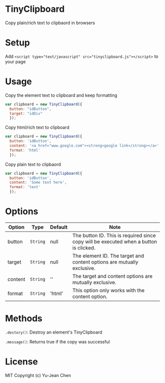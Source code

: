 # TinyClipboard
Copy plain/rich text to clipbaord in browsers

# Setup
Add `<script type="text/javascript" src="tinyclipboard.js"></script>` to your page 

# Usage
Copy the element text to clipboard and keep formatting
```js
var clipboard = new TinyClipboard({
  button: "idButton",
  target: "idDiv"
  });

```
Copy html/rich text to clipboard
```js
var clipboard = new TinyClipboard({
  button: 'idButton',
  content: '<a href="www.google.com"><strong>google link</strong></a>',
  format: 'html'
  });
```
Copy plain text to clipbaord
```js
var clipboard = new TinyClipboard({
  button: 'idButton',
  content: 'Some text here',
  format: 'text'
  });
```
# Options
|Option |Type |Default|Note|
|------|--------|-----|----|
|button|`String`|null|The button ID. This is required since copy will be executed when a button is clicked.
|target|`String`|null|The element ID. The target and content options are mutually exclusive.
|content|`String`|''|The target and content options are mutually exclusive.
|format|`String`|'html'|This option only works with the content option.

# Methods
`.destory()`:
Destroy an element's TinyClipboard

`.message()`:
Returns true if the copy was successful 

# License
MIT Copyright (c) Yu-Jean Chen
